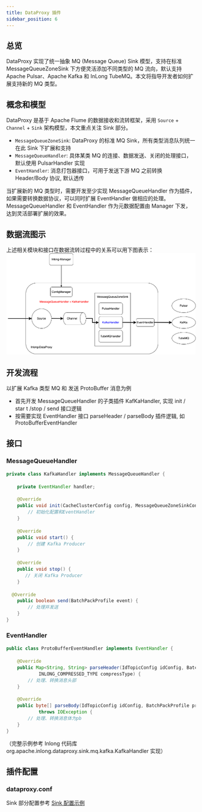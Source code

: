 ```yaml
---
title: DataProxy 插件
sidebar_position: 6
---
```


## 总览

DataProxy 实现了统一抽象 MQ (Message Queue) Sink 模型，支持在标准 MessageQueueZoneSink 下方便灵活添加不同类型的 MQ 流向，默认支持 Apache Pulsar、Apache Kafka 和 InLong TubeMQ。本文将指导开发者如何扩展支持新的 MQ 类型。

## 概念和模型

DataProxy 是基于 Apache Flume 的数据接收和流转框架，采用 `Source` + `Channel` + `Sink` 架构模型，本文重点关注 Sink 部分。

- `MessageQueueZoneSink`: DataProxy 的标准 MQ Sink，所有类型消息队列统一在此 Sink 下扩展和支持
- `MessageQueueHandler`: 具体某类 MQ 的连接、数据发送、关闭的处理接口，默认使用 PulsarHandler 实现
- `EventHandler`: 消息打包器接口，可用于发送下游 MQ 之前转换 Header/Body 协议, 默认透传

当扩展新的 MQ 类型时，需要开发至少实现 MessageQueueHandler 作为插件，如果需要转换数据协议，可以同时扩展 EventHandler 做相应的处理。MessageQueueHandler 和 EventHandler 作为元数据配置由 Manager 下发，达到灵活部署扩展的效果。 


## 数据流图示

上述相关模块和接口在数据流转过程中的关系可以用下图表示：
![](img/dataproxy_mq_sink.png)

## 开发流程

以扩展 Kafka 类型 MQ 和 发送 ProtoBuffer 消息为例
- 首先开发 MessageQueueHandler 的子类插件 KafKaHandler, 实现 init / star t /stop / send 接口逻辑
- 按需要实现 EventHandler 接口 parseHeader / parseBody 插件逻辑, 如 ProtoBufferEventHandler

## 接口

### MessageQueueHandler
```java
private class KafkaHandler implements MessageQueueHandler {

    private EventHandler handler;
    
    @Override
    public void init(CacheClusterConfig config, MessageQueueZoneSinkContext sinkContext) {
        // 初始化配置和EventHandler
    }
    
    @Override
    public void start() {
        // 创建 Kafka Producer
    }

    @Override
    public void stop() {
       // 关闭 Kafka Producer
    }

  @Override
    public boolean send(BatchPackProfile event) {
        // 处理并发送
    }
}
```

### EventHandler
```java
public class ProtoBufferEventHandler implements EventHandler {

    @Override
    public Map<String, String> parseHeader(IdTopicConfig idConfig, BatchPackProfile profile, String nodeId,
            INLONG_COMPRESSED_TYPE compressType) {
        // 处理、转换消息头部
    }

    @Override
    public byte[] parseBody(IdTopicConfig idConfig, BatchPackProfile profile, INLONG_COMPRESSED_TYPE compressType)
            throws IOException {
        // 处理、转换消息体为pb
    }
}
```
（完整示例参考 Inlong 代码库 org.apache.inlong.dataproxy.sink.mq.kafka.KafkaHandler 实现）

## 插件配置

### dataproxy.conf

Sink 部分配置参考 [Sink 配置示例](modules/dataproxy/configuration.md)
